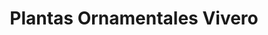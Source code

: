 ---
title: "Plantas Ornamentales Vivero"
url: /puerto-de-san-jose/plantas-ornamentales-vivero/
shop: general
---